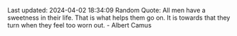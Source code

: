 Last updated: 2024-04-02 18:34:09
Random Quote: All men have a sweetness in their life. That is what helps them go on. It is towards that they turn when they feel too worn out. - Albert Camus